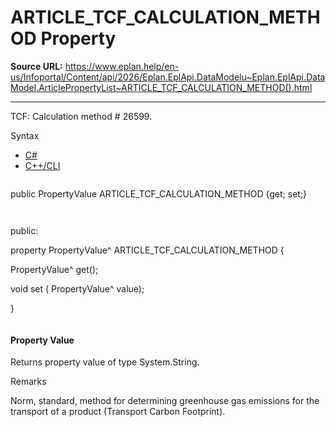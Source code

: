 # ARTICLE_TCF_CALCULATION_METHOD Property

**Source URL:** https://www.eplan.help/en-us/Infoportal/Content/api/2026/Eplan.EplApi.DataModelu~Eplan.EplApi.DataModel.ArticlePropertyList~ARTICLE_TCF_CALCULATION_METHOD().html

---

TCF: Calculation method # 26599.

Syntax

- [C#](#i-syntax-CS)
- [C++/CLI](#i-syntax-CPP2005)

```
```
public PropertyValue ARTICLE_TCF_CALCULATION_METHOD {get; set;}
```
```

```
```
public:

property PropertyValue^ ARTICLE_TCF_CALCULATION_METHOD {

   PropertyValue^ get();

   void set (    PropertyValue^ value);

}
```
```

#### Property Value

Returns property value of type System.String.

Remarks

Norm, standard, method for determining greenhouse gas emissions for the transport of a product (Transport Carbon Footprint).

